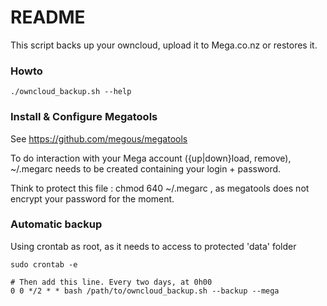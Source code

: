# README #

This script backs up your owncloud, upload it to Mega.co.nz or restores it. 

### Howto ### 
 
```
./owncloud_backup.sh --help
```

### Install & Configure Megatools ###
See https://github.com/megous/megatools

To do interaction with your Mega account ({up|down}load, remove), ~/.megarc 
needs to be created containing your login + password. 

Think to protect this file : chmod 640 ~/.megarc , as megatools does not 
encrypt your password for the moment. 

### Automatic backup ###

Using crontab as root, as it needs to access to protected 'data' folder

```
sudo crontab -e

# Then add this line. Every two days, at 0h00
0 0 */2 * * bash /path/to/owncloud_backup.sh --backup --mega
``` 

